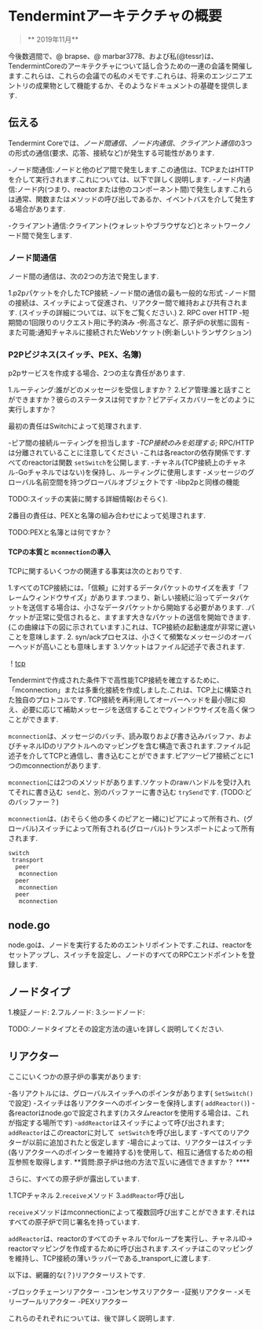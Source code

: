 # Tendermintアーキテクチャの概要


> ** 2019年11月**

今後数週間で、@ brapse、@ marbar3778、および私(@tessr)は、TendermintCoreのアーキテクチャについて話し合うための一連の会議を開催します.これらは、これらの会議での私のメモです.これらは、将来のエンジニアエントリの成果物として機能するか、そのようなドキュメントの基礎を提供します.

## 伝える

Tendermint Coreでは、*ノード間通信*、*ノード内通信*、*クライアント通信*の3つの形式の通信(要求、応答、接続など)が発生する可能性があります.

-ノード間通信:ノードと他のピア間で発生します.この通信は、TCPまたはHTTPを介して実行されます.これについては、以下で詳しく説明します.
-ノード内通信:ノード内(つまり、reactorまたは他のコンポーネント間)で発生します.これらは通常、関数またはメソッドの呼び出しであるか、イベントバスを介して発生する場合があります.

-クライアント通信:クライアント(ウォレットやブラウザなど)とネットワークノード間で発生します.

### ノード間通信

ノード間の通信は、次の2つの方法で発生します.

1.p2pパケットを介したTCP接続
    -ノード間の通信の最も一般的な形式
    -ノード間の接続は、スイッチによって促進され、リアクター間で維持および共有されます. (スイッチの詳細については、以下をご覧ください.)
2. RPC over HTTP
    -短期間の1回限りのリクエスト用に予約済み
    -例:高さなど、原子炉の状態に固有
    -また可能:通知チャネルに接続されたWebソケット(例:新しいトランザクション)

### P2Pビジネス(スイッチ、PEX、名簿)

p2pサービスを作成する場合、2つの主な責任があります.

1.ルーティング:誰がどのメッセージを受信しますか？
2.ピア管理:誰と話すことができますか？彼らのステータスは何ですか？ピアディスカバリーをどのように実行しますか？

最初の責任はSwitchによって処理されます.

-ピア間の接続ルーティングを担当します
-_TCP接続のみを処理する_; RPC/HTTPは分離されていることに注意してください
-これは各reactorの依存関係です.すべてのreactorは関数 `setSwitch`を公開します.
-チャネル(TCP接続上のチャネル-Goチャネルではない)を保持し、ルーティングに使用します
-メッセージのグローバル名前空間を持つグローバルオブジェクトです
-libp2pと同様の機能

TODO:スイッチの実装に関する詳細情報(おそらく).

2番目の責任は、PEXと名簿の組み合わせによって処理されます.

 TODO:PEXと名簿とは何ですか？

#### TCPの本質と `mconnection`の導入

TCPに関するいくつかの関連する事実は次のとおりです.

1.すべてのTCP接続には、「信頼」に対するデータパケットのサイズを表す「フレームウィンドウサイズ」があります.つまり、新しい接続に沿ってデータパケットを送信する場合は、小さなデータパケットから開始する必要があります. .パケットが正常に受信されると、ますます大きなパケットの送信を開始できます. (この曲線は下の図に示されています.)これは、TCP接続の起動速度が非常に遅いことを意味します.
2. syn/ackプロセスは、小さくて頻繁なメッセージのオーバーヘッドが高いことも意味します
3.ソケットはファイル記述子で表されます.

！[tcp](../../imgs/tcp-window.png)

Tendermintで作成された条件下で高性能TCP接続を確立するために、「mconnection」または多重化接続を作成しました.これは、TCP上に構築された独自のプロトコルです. TCP接続を再利用してオーバーヘッドを最小限に抑え、必要に応じて補助メッセージを送信することでウィンドウサイズを高く保つことができます.

`mconnection`は、メッセージのバッチ、読み取りおよび書き込みバッファ、およびチャネルIDのリアクトルへのマッピングを含む構造で表されます.ファイル記述子を介してTCPと通信し、書き込むことができます.ピアツーピア接続ごとに1つのmconnectionがあります.

`mconnection`には2つのメソッドがあります.ソケットのrawハンドルを受け入れてそれに書き込む` send`と、別のバッファーに書き込む `trySend`です. (TODO:どのバッファー？)

`mconnection`は、(おそらく他の多くのピアと一緒に)ピアによって所有され、(グローバル)スイッチによって所有される(グローバル)トランスポートによって所有されます.

<!-- markdownlint-disable -->
```
switch
 transport
  peer
   mconnection
  peer
   mconnection
  peer
   mconnection
```
<!-- markdownlint-restore -->

## node.go

node.goは、ノードを実行するためのエントリポイントです.これは、reactorをセットアップし、スイッチを設定し、ノードのすべてのRPCエンドポイントを登録します.

## ノードタイプ


1.検証ノード:
2.フルノード:
3.シードノード:

TODO:ノードタイプとその設定方法の違いを詳しく説明してください.

## リアクター

ここにいくつかの原子炉の事実があります:

-各リアクトルには、グローバルスイッチへのポインタがあります( `SetSwitch()`で設定)
-スイッチは各リアクターへのポインターを保持します( `addReactor()`)
-各reactorはnode.goで設定されます(カスタムreactorを使用する場合は、これが指定する場所です)
-`addReactor`はスイッチによって呼び出されます; `addReactor`はこのreactorに対して` setSwitch`を呼び出します
-すべてのリアクターが以前に追加されたと仮定します
-場合によっては、リアクターはスイッチ(各リアクターへのポインターを維持する)を使用して、相互に通信するための相互参照を取得します. **質問:原子炉は他の方法で互いに通信できますか？ ****

さらに、すべての原子炉が露出しています.

1.TCPチャネル
2.`receive`メソッド
3.`addReactor`呼び出し

`receive`メソッドはmconnectionによって複数回呼び出すことができます.それはすべての原子炉で同じ署名を持っています.

`addReactor`は、reactorのすべてのチャネルでforループを実行し、チャネルID-> reactorマッピングを作成するために呼び出されます.スイッチはこのマッピングを維持し、TCP接続の薄いラッパーである_transport_に渡します.

以下は、網羅的な(？)リアクターリストです.

-ブロックチェーンリアクター
-コンセンサスリアクター
-証​​拠リアクター
-メモリープールリアクター
-PEXリアクター

これらのそれぞれについては、後で詳しく説明します.
